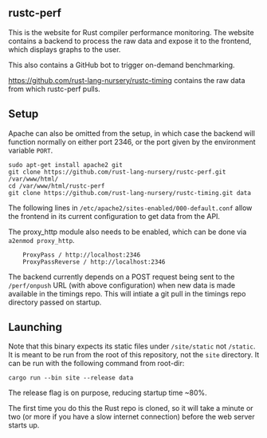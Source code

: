 rustc-perf
----------

This is the website for Rust compiler performance monitoring. The website
contains a backend to process the raw data and expose it to the frontend,
which displays graphs to the user.

This also contains a GitHub bot to trigger on-demand benchmarking.

https://github.com/rust-lang-nursery/rustc-timing contains the raw data
from which rustc-perf pulls.

Setup
-----

Apache can also be omitted from the setup, in which case the backend will function normally on
either port 2346, or the port given by the environment variable `PORT`.

```
sudo apt-get install apache2 git
git clone https://github.com/rust-lang-nursery/rustc-perf.git /var/www/html/
cd /var/www/html/rustc-perf
git clone https://github.com/rust-lang-nursery/rustc-timing.git data
```

The following lines in `/etc/apache2/sites-enabled/000-default.conf` allow the
frontend in its current configuration to get data from the API.

The proxy_http module also needs to be enabled, which can be done via `a2enmod proxy_http`.

```
    ProxyPass / http://localhost:2346
    ProxyPassReverse / http://localhost:2346
```

The backend currently depends on a POST request being sent to the `/perf/onpush` URL
(with above configuration) when new data is made available in the timings repo. This
will intiate a git pull in the timings repo directory passed on startup.

Launching
---------

Note that this binary expects its static files under `/site/static` not `/static`. It is meant to be run from the root of this repository, not the `site` directory.
It can be run with the following command from root-dir:

```
cargo run --bin site --release data
```

The release flag is on purpose, reducing startup time ~80%.

The first time you do this the Rust repo is cloned, so it will take a minute or
two (or more if you have a slow internet connection) before the web server
starts up.

